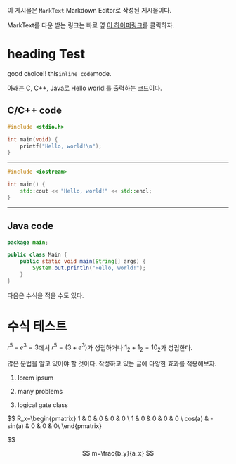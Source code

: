 이 게시물은 `MarkText` Markdown Editor로 작성된 게시물이다.

MarkText를 다운 받는 링크는 바로 옆 [이 하이퍼링크](https://github.com/marktext/marktext#download-and-installation)를 클릭하자.

# heading Test

good c`h`oice!! this` inline code `mode.

아래는 C, C++, Java로 Hello world!를 출력하는 코드이다.

## C/C++ code

```c
#include <stdio.h>

int main(void) {
    printf("Hello, world!\n");
}
```

-----------

```cpp
#include <iostream>

int main() {
    std::cout << "Hello, world!" << std::endl;
} 
```

-------

## Java code

```java
package main;

public class Main {
    public static void main(String[] args) {
        System.out.println("Hello, world!");
    }
}
```

다음은 수식을 적을 수도 있다.

# 수식 테스트

$r^5-e^3=3$에서 $r^5=(3+e^3)$가 성립하거나 $1_2+1_2=10_2$가 성립한다.

많은 문법을 알고 있어야 할 것이다. 작성하고 있는 글에 다양한 효과를 적용해보자. 

1. lorem ipsum

2. many problems

3. logical gate class

$$
R_x=\begin{pmatrix}
1 & 0 & 0 & 0 & 0  \\
1 & 0 & 0 & 0 & 0 \\
cos(a) & -sin(a) & 0 & 0 & 0\\
\end{pmatrix}

$$

$$
m=\frac{b_y}{a_x}
$$


